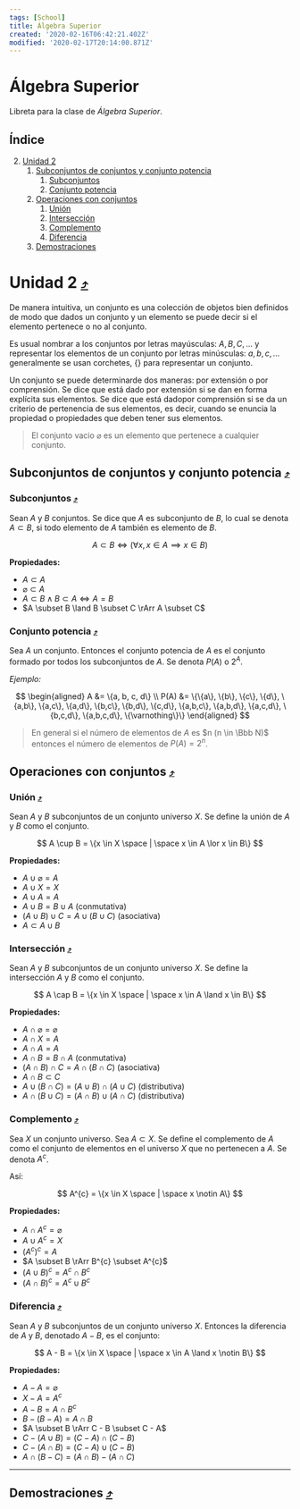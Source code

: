 ```yaml
---
tags: [School]
title: Álgebra Superior
created: '2020-02-16T06:42:21.402Z'
modified: '2020-02-17T20:14:00.871Z'
---
```


# Álgebra Superior

Libreta para la clase de *Álgebra Superior*.

## Índice <a name="index"></a>

2. [Unidad 2](#U2)
   1. [Subconjuntos de conjuntos y conjunto potencia](#T1)
      1. [Subconjuntos](#T1S1)
      2. [Conjunto potencia](#T1S1)
   2. [Operaciones con conjuntos](#T2)
      1. [Unión](#T2S1)
      2. [Intersección](#T2S2)
      3. [Complemento](#T2S3)
      4. [Diferencia](#T2S4)
   3. [Demostraciones](#E1)

# Unidad 2 <a name="U2"></a> <small>[:arrow_heading_up:](#index)</small>

De manera intuitiva, un conjunto es una colección de objetos bien definidos de modo que dados un conjunto y un elemento se puede decir si el elemento pertenece o no al conjunto.

Es usual nombrar a los conjuntos por letras mayúsculas: $A, B, C, ...$ y representar los elementos de un conjunto por letras minúsculas: $a, b, c, ...$  generalmente se usan corchetes, $\{ \}$ para representar un conjunto.

Un conjunto se puede determinarde dos maneras: por extensión o por comprensión. Se dice que está dado por extensión si se dan en forma explícita sus elementos. Se dice que está dadopor comprensión si se da un criterio de pertenencia de sus elementos, es decir, cuando se enuncia la propiedad o propiedades que deben tener sus elementos.

> El conjunto vacio $\varnothing$ es un elemento que pertenece a cualquier conjunto.

## Subconjuntos de conjuntos y conjunto potencia <a name="T1"></a> <small>[:arrow_heading_up:](#index)</small>

### Subconjuntos <a name="T1S1"></a> <small>[:arrow_heading_up:](#index)</small>

Sean $A$ y $B$ conjuntos. Se dice que $A$ es subconjunto de $B$, lo cual se denota $A \subset B$, si todo elemento de $A$ también es elemento de $B$.

$$
A \subset B \iff (\forall x, x \in A \implies x \in B)
$$

**Propiedades:**
+ $A \subset A$
+ $\varnothing \subset A$
+ $A \subset B \land B \subset A \iff A = B$
+ $A \subset B \land B \subset C \rArr A \subset C$

### Conjunto potencia <a name="T1S2"></a> <small>[:arrow_heading_up:](#index)</small>

Sea $A$ un conjunto. Entonces el conjunto potencia de $A$ es el conjunto formado por todos los subconjuntos de $A$. Se denota $P(A)$ o $2^{A}$.

*Ejemplo:*

$$
\begin{aligned}
A &= \{a, b, c, d\} \\
P(A) &= \{\{a\}, \{b\}, \{c\}, \{d\}, \{a,b\}, \{a,c\}, \{a,d\}, \{b,c\}, \{b,d\}, \{c,d\}, \{a,b,c\}, \{a,b,d\}, \{a,c,d\}, \{b,c,d\}, \{a,b,c,d\}, \{\varnothing\}\}
\end{aligned}
$$

> En general si el número de elementos de $A$ es $n (n \in \Bbb N)$ entonces el número de elementos de $P(A)=2^{n}$.

## Operaciones con conjuntos <a name="T2"></a> <small>[:arrow_heading_up:](#index)</small>

### Unión <a name="T2S1"></a> <small>[:arrow_heading_up:](#index)</small>

Sean $A$ y $B$ subconjuntos de un conjunto universo $X$. Se define la unión de $A$ y $B$ como el conjunto.

$$
A \cup B = \{x \in X \space | \space x \in A \lor x \in B\}
$$

**Propiedades:**
+ $A \cup \varnothing = A$
+ $A \cup X = X$
+ $A \cup A = A$
+ $A \cup B = B \cup A \text{ (conmutativa)}$
+ $(A \cup B) \cup C = A \cup (B \cup C) \text{ (asociativa)}$
+ $A \subset A \cup B$

### Intersección <a name="T2S2"></a> <small>[:arrow_heading_up:](#index)</small>

Sean $A$ y $B$ subconjuntos de un conjunto universo $X$. Se define la intersección $A$ y $B$ como el conjunto. 

$$
A \cap B = \{x \in X \space | \space x \in A \land x \in B\}
$$

**Propiedades:**
+ $A \cap \varnothing = \varnothing$
+ $A \cap X = A$
+ $A \cap A = A$
+ $A \cap B = B \cap A \text{ (conmutativa)}$
+ $(A \cap B) \cap C = A \cap (B \cap C) \text{ (asociativa)}$
+ $A \cap B \subset C$
+ $A \cup (B \cap C) = (A \cup B) \cap (A \cup C) \text{ (distributiva)}$ 
+ $A \cap (B \cup C) = (A \cap B) \cup (A \cap C) \text{ (distributiva)}$ 

### Complemento <a name="T2S3"></a> <small>[:arrow_heading_up:](#index)</small>

Sea $X$ un conjunto universo. Sea $A \subset X$. Se define el complemento de $A$ como el conjunto de elementos en el universo $X$ que no pertenecen a $A$. Se denota $A^{c}$.

Así:

$$
A^{c} = \{x \in X \space | \space x \notin A\}
$$

**Propiedades:**
+ $A \cap A^{c} = \varnothing$
+ $A \cup A^{c} = X$
+ $(A^{c})^{c} = A$
+ $A \subset B \rArr B^{c} \subset A^{c}$
+ $(A \cup B)^{c} = A^{c} \cap B^{c}$
+ $(A \cap B)^{c} = A^{c} \cup B^{c}$

### Diferencia <a name="T2S4"></a> <small>[:arrow_heading_up:](#index)</small>

Sean $A$ y $B$ subconjuntos de un conjunto universo $X$. Entonces la diferencia de $A$ y $B$, denotado $A - B$, es el conjunto:

$$
A - B = \{x \in X \space | \space x \in A \land x \notin B\}
$$

**Propiedades:**
+ $A - A = \varnothing$
+ $X - A = A^{c}$
+ $A - B = A \cap B^{c}$
+ $B - (B - A) = A \cap B$
+ $A \subset B \rArr C - B \subset C - A$
+ $C - (A \cup B) = (C - A) \cap (C - B)$
+ $C - (A \cap B) = (C - A) \cup (C - B)$
+ $A \cap (B - C) = (A \cap B) - (A \cap C)$

---

## Demostraciones <a name="E1"></a>[:arrow_heading_up:](#index)</small>


